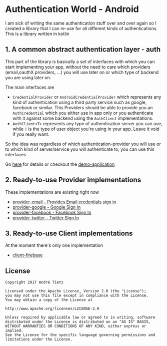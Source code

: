 # Authentication World - Android
I am sick of writing the same authentication stuff over and over again
so I created a library that I can re-use for all different kinds of
 authentications.
This is a library written in kotlin

## 1. A common abstract authentication layer - auth
This part of the library is basically a set of interfaces with which you can start implementing your
app, without the need to care which  providers (email,oauthX providers, ...) you will use later on
or which type of backend you are using later on.

The main interfaces are
* ```CredentialProvider``` or ```AndroidCredentialProvider``` which represents any kind of authentication using
 a third party service such as google, facebook or similar. This Providers should be able to provide
 you an ```AuthCredential``` which you either use in app only or you authenticate with it against
 some backend using the ```AuthClient``` implementations.
* ```AuthClient<T>``` represents any type of authentication server you can use, while ```T``` is the
type of user object you're using in your app. Leave it void if you really want.

So the idea was regardless of which authentication-provider you will use or to which kind of
server/service you will authenticate to, you can use this interfaces

Go [here](auth/) for details or checkout the [demo-application](app/)

## 2. Ready-to-use Provider implementations
These implementations are existing right now
 * [provider-email - Provides Email credentials sign in](provider-email/)
 * [provider-google - Google Sign In](provider-google/)
 * [provider-facebook - Facebook Sign In](provider-facebook/)
 * [provider-twitter - Twitter Sign In](provider-twitter/)

## 3. Ready-to-use Client implementations
At the moment there's only one implementation
* [client-firebase](client-firebase/)

## License
    Copyright 2017 André Tietz

    Licensed under the Apache License, Version 2.0 (the "License");
    you may not use this file except in compliance with the License.
    You may obtain a copy of the License at

    http://www.apache.org/licenses/LICENSE-2.0

    Unless required by applicable law or agreed to in writing, software
    distributed under the License is distributed on an "AS IS" BASIS,
    WITHOUT WARRANTIES OR CONDITIONS OF ANY KIND, either express or implied.
    See the License for the specific language governing permissions and
    limitations under the License.